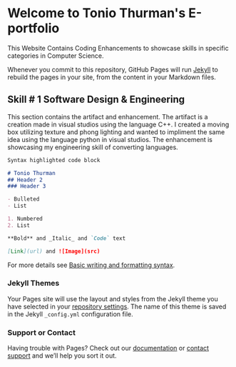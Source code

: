 # Welcome to Tonio Thurman's E-portfolio

This Website Contains Coding Enhancements to showcase skills in specific categories in Computer Science. 

Whenever you commit to this repository, GitHub Pages will run [Jekyll](https://jekyllrb.com/) to rebuild the pages in your site, from the content in your Markdown files.

## **Skill # 1 Software Design & Engineering** 

This section contains the artifact and enhancement. The artifact is a creation made in visual studios using the language C++. I created a moving box utilizing texture and phong lighting and wanted to impliment the same idea using the language python in visual studios. The enhancement is showcasing my engineering skill of converting languages. 

```markdown
Syntax highlighted code block

# Tonio Thurman
## Header 2
### Header 3

- Bulleted
- List

1. Numbered
2. List

**Bold** and _Italic_ and `Code` text

[Link](url) and ![Image](src)
```

For more details see [Basic writing and formatting syntax](https://docs.github.com/en/github/writing-on-github/getting-started-with-writing-and-formatting-on-github/basic-writing-and-formatting-syntax).

### Jekyll Themes

Your Pages site will use the layout and styles from the Jekyll theme you have selected in your [repository settings](https://github.com/ton-hue/tonhue.github.io/settings/pages). The name of this theme is saved in the Jekyll `_config.yml` configuration file.

### Support or Contact

Having trouble with Pages? Check out our [documentation](https://docs.github.com/categories/github-pages-basics/) or [contact support](https://support.github.com/contact) and we’ll help you sort it out.

